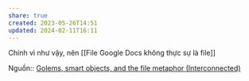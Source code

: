 ```yaml
---
share: true
created: 2023-05-26T14:51
updated: 2024-02-11T16:11
---
```

Chính vì như vậy, nên [[File Google Docs không thực sự là file]]

Nguồn:: [Golems, smart objects, and the file metaphor (Interconnected)](https://interconnected.org/home/2021/02/01/golems)
